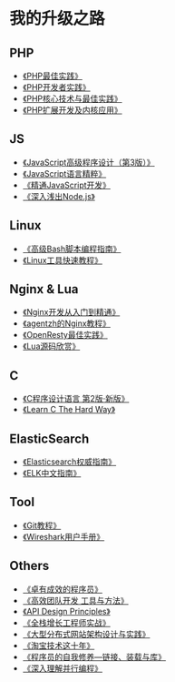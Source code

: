 # 我的升级之路

## PHP
 - [《PHP最佳实践》](http://laravel-china.github.io/php-the-right-way/)
 - [《PHP开发者实践》](https://ryancao.gitbooks.io/php-developer-prepares/content/)
 - [《PHP核心技术与最佳实践》]()
 - [《PHP扩展开发及内核应用》](http://www.cunmou.com/phpbook/preface.md)

## JS
 - [《JavaScript高级程序设计（第3版）》]()
 - [《JavaScript语言精粹》]()
 - [《精通JavaScript开发》]()
 - [《深入浅出Node.js》]()

## Linux
 - [《高级Bash脚本编程指南》](http://www.lzhaohao.info/abs/)
 - [《Linux工具快速教程》](http://linuxtools-rst.readthedocs.io/zh_CN/latest/)

## Nginx & Lua
 - [《Nginx开发从入门到精通》](http://tengine.taobao.org/book/index.html)
 - [《agentzh的Nginx教程》](http://openresty.org/download/agentzh-nginx-tutorials-zhcn.html)
 - [《OpenResty最佳实践》](https://moonbingbing.gitbooks.io/openresty-best-practices/content/lua/brief.html)
 - [《Lua源码欣赏》](http://www.codingnow.com/temp/readinglua.pdf)

## C
 - [《C程序设计语言 第2版·新版》]()
 - [《Learn C The Hard Way》](https://learncodethehardway.org/c/)

## ElasticSearch
 - [《Elasticsearch权威指南》](http://www.learnes.net/)
 - [《ELK中文指南》](http://kibana.logstash.es/content/)

## Tool
 - [《Git教程》](http://www.liaoxuefeng.com/wiki/0013739516305929606dd18361248578c67b8067c8c017b000)
 - [《Wireshark用户手册》](http://man.lupaworld.com/content/network/wireshark/index.html)

## Others
 - [《卓有成效的程序员》]()
 - [《高效团队开发 工具与方法》]()
 - [《API Design Principles》](https://w3ctag.github.io/design-principles/)
 - [《全栈增长工程师实战》](http://growth-in-action.phodal.com/)
 - [《大型分布式网站架构设计与实践》]()
 - [《淘宝技术这十年》]()
 - [《程序员的自我修养—链接、装载与库》]()
 - [《深入理解并行编程》](http://ifeve.com/perfbook/)
